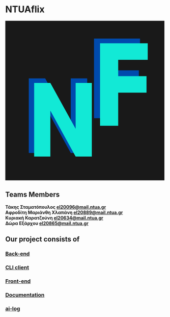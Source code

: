  # NTUAflix


![Logo](front-end/public/big_logo.png)



## Teams Members 



 

 **Τάκης Σταματόπουλος [el20096@mail.ntua.gr](https://github.com/ntua-el20096)**  
 **Αφροδίτη Μαριάνθη Χλαπάνη [el20889@mail.ntua.gr](https://github.com/ntua-el20889)**  
 **Κυριακή Καρατζούνη [el20634@mail.ntua.gr](https://github.com/ntua-el20634)**  
 **Δώρα Εξάρχου [el20865@mail.ntua.gr](https://github.com/ntua-el20865)**  


## Our project consists of

 
### [Back-end](https://github.com/ntua/softeng23-55/blob/main/back-end/README.md)
### [CLI client](https://github.com/ntua/softeng23-55/blob/main/cli-client/README.md)
### [Front-end](https://github.com/ntua/softeng23-55/blob/main/front-end/README.md)
### [Documentation]( https://github.com/ntua/softeng23-55/blob/main/documentation/README.md)
### [ai-log](https://github.com/ntua/softeng23-55/blob/main/ai-log/README.md)
 

